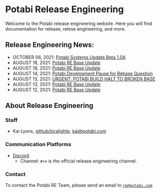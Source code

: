 # Potabi Release Engineering
Welcome to the Potabi release engineering website. Here you will find documentation for release, relese engineering, and more.

## Release Engineering News: 
- OCTOBER 06, 2021: [Potabi Systems Update Beta 1.0A](/news/2021/october-6_01)
- AUGUST 18, 2021: [Potabi RE Base Update](/news/2021/august-18_01)
- AUGUST 18, 2021: [Potabi RE Base Update](/news/2021/august-18_01)
- AUGUST 14, 2021: [Potabi Development Pause for Rebase Question](/news/2021/august-14_01)
- AUGUST 13, 2021: [URGENT: POTABI BUILD HALT TO BROKEN BASE](/news/2021/august-13_02)
- AUGUST 13, 2021: [Potabi RE Base Update](/news/2021/august-13_01)
- AUGUST 12, 2021: [Potabi RE Base Update](/news/2021/august-12_01)

## About Release Engineering
### Staff
- Kai Lyons, [github/loralighte](https://github.com/loralighte), [kai@potabi.com](mailto:kai@potabi.com)

### Communication Platforms
- [Discord](https://discord.com/invite/8s8nNwndtF)
  - Channel: `#re` is the official release engineering channel.

### Contact
To contact the Potabi RE Team, please send an email to [`re@potabi.com`](mailto:re@potabi.com)
